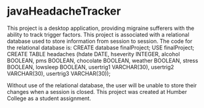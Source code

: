 # javaHeadacheTracker

This project is a desktop application, providing migraine sufferers with the ability to track trigger factors.
This project is associated with a relational database used to store information from session to session.
The code for the relational database is:
CREATE database finalProject;
USE finalProject;
CREATE TABLE headaches (hdate DATE, hseverity INTEGER, alcohol BOOLEAN, pms BOOLEAN, 
chocolate BOOLEAN, weather BOOLEAN, stress BOOLEAN, lowsleep BOOLEAN, usertrig1 VARCHAR(30), 
usertrig2 VARCHAR(30), usertrig3 VARCHAR(30));

Without use of the relational database, the user will be unable to store their changes when a session is closed.
This project was created at Humber College as a student assignment.
